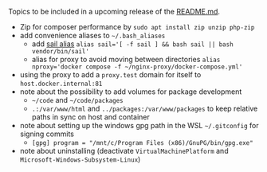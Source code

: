 Topics to be included in a upcoming release of the [README.md](README.md).

* Zip for composer performance by `sudo apt install zip unzip php-zip`
* add convenience aliases to `~/.bash_aliases`
  * add [sail alias](https://laravel.com/docs/8.x/sail#configuring-a-bash-alias) `alias sail='[ -f sail ] && bash sail || bash vendor/bin/sail'`
  * alias for proxy to avoid moving between directories `alias nproxy='docker compose -f ~/nginx-proxy/docker-compose.yml'`
* using the proxy to add a `proxy.test` domain for itself to `host.docker.internal:81` 
* note about the possibility to add volumes for package development
  * `~/code` and `~/code/packages` 
  * `.:/var/www/html` and `../packages:/var/www/packages` to keep relative paths in sync on host and container
* note about setting up the windows gpg path in the WSL `~/.gitconfig` for signing commits
  * `[gpg] program = "/mnt/c/Program Files (x86)/GnuPG/bin/gpg.exe"`
* note about uninstalling (deactivate `VirtualMachinePlatform` and `Microsoft-Windows-Subsystem-Linux`)
